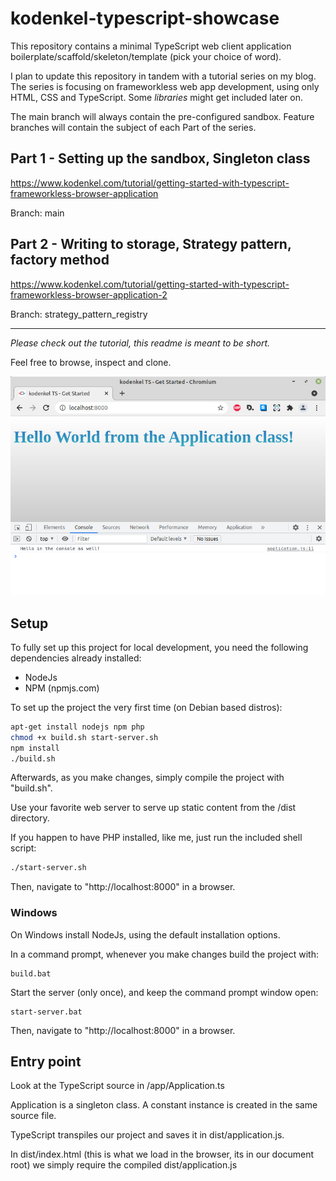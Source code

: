 # kodenkel-typescript-showcase

This repository contains a minimal TypeScript web client application boilerplate/scaffold/skeleton/template (pick your choice of word).

I plan to update this repository in tandem with a tutorial series on my blog. The series is focusing on frameworkless web app development,
using only HTML, CSS and TypeScript. Some *libraries* might get included later on.

The main branch will always contain the pre-configured sandbox. Feature branches will contain the subject of each Part of the series.

## Part 1 - Setting up the sandbox, Singleton class

https://www.kodenkel.com/tutorial/getting-started-with-typescript-frameworkless-browser-application

Branch: main

## Part 2 - Writing to storage, Strategy pattern, factory method

https://www.kodenkel.com/tutorial/getting-started-with-typescript-frameworkless-browser-application-2

Branch: strategy_pattern_registry

<hr>

*Please check out the tutorial, this readme is meant to be short.*

Feel free to browse, inspect and clone.

![simple TypeScript project running in the browser](non-project-files/typescript-get-started-4.jpg)

## Setup

To fully set up this project for local development, you need the following dependencies already installed:

- NodeJs
- NPM (npmjs.com)

To set up the project the very first time (on Debian based distros):

````bash
apt-get install nodejs npm php
chmod +x build.sh start-server.sh
npm install
./build.sh
````

Afterwards, as you make changes, simply compile the project with "build.sh".

Use your favorite web server to serve up static content from the /dist directory.

If you happen to have PHP installed, like me, just run the included shell script:

````bash
./start-server.sh
````

Then, navigate to "http://localhost:8000" in a browser.

### Windows

On Windows install NodeJs, using the default installation options.

In a command prompt, whenever you make changes build the project with:

````
build.bat
````

Start the server (only once), and keep the command prompt window open:

````
start-server.bat
````

Then, navigate to "http://localhost:8000" in a browser.

## Entry point

Look at the TypeScript source in /app/Application.ts

Application is a singleton class. A constant instance is created in the same source file.

TypeScript transpiles our project and saves it in dist/application.js.

In dist/index.html (this is what we load in the browser, its in our document root) we simply require the compiled dist/application.js
